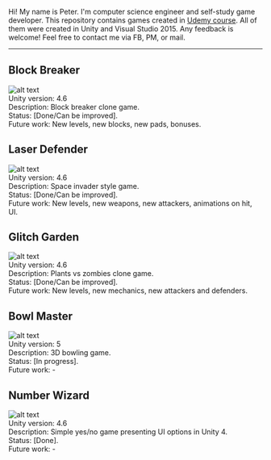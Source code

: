 Hi! My name is Peter. I'm computer science engineer and self-study game developer.
This repository contains games created in [Udemy course](https://www.udemy.com/unitycourse/learn/v4/).
All of them were created in Unity and Visual Studio 2015.
Any feedback is welcome! Feel free to contact me via FB, PM, or mail.

---
## Block Breaker
![alt text](https://github.com/pkupilas/Games/blob/master/_Resources/blockgif.gif?raw=true "Block Breaker demo game")  
Unity version: 4.6  
Description: Block breaker clone game.   
Status: [Done/Can be improved].  
Future work: New levels, new blocks, new pads, bonuses.  

## Laser Defender
![alt text](https://github.com/pkupilas/Games/blob/master/_Resources/lasergif.gif?raw=true "Laser Defender demo game")  
Unity version: 4.6  
Description: Space invader style game.  
Status: [Done/Can be improved].  
Future work: New levels, new weapons, new attackers, animations on hit, UI.  

## Glitch Garden
![alt text](https://github.com/pkupilas/Games/blob/master/_Resources/glitchgif.gif?raw=true "Glitch Garden demo game")  
Unity version: 4.6  
Description: Plants vs zombies clone game.  
Status: [Done/Can be improved].  
Future work: New levels, new mechanics, new attackers and defenders.  

## Bowl Master
![alt text](https://github.com/pkupilas/Games/blob/master/_Resources/bowlgif.gif?raw=true "Bowl Master demo game")  
Unity version: 5  
Description: 3D bowling game.  
Status: [In progress].  
Future work: -  

## Number Wizard
![alt text](https://github.com/pkupilas/Games/blob/master/_Resources/wizzardgif.gif?raw=true "Number Wizard demo game")  
Unity version: 4.6  
Description: Simple yes/no game presenting UI options in Unity 4.  
Status: [Done].  
Future work: -  